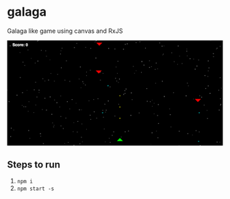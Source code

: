 # galaga
Galaga like game using canvas and RxJS

![Galaga](https://github.com/theleapofcode/galaga/blob/master/galaga.png "Galaga")

## Steps to run
1. `npm i`
2. `npm start -s`
